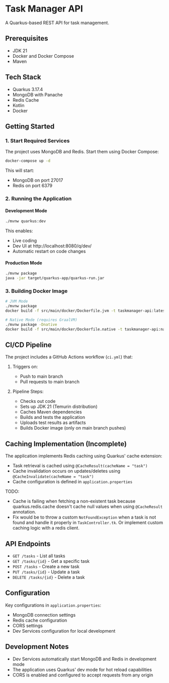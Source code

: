 # Task Manager API

A Quarkus-based REST API for task management.

## Prerequisites

- JDK 21
- Docker and Docker Compose
- Maven

## Tech Stack

- Quarkus 3.17.4
- MongoDB with Panache
- Redis Cache
- Kotlin
- Docker

## Getting Started

### 1. Start Required Services

The project uses MongoDB and Redis. Start them using Docker Compose:

```bash
docker-compose up -d
```

This will start:

- MongoDB on port 27017
- Redis on port 6379

### 2. Running the Application

#### Development Mode

```bash
./mvnw quarkus:dev
```

This enables:

- Live coding
- Dev UI at http://localhost:8080/q/dev/
- Automatic restart on code changes

#### Production Mode

```bash
./mvnw package
java -jar target/quarkus-app/quarkus-run.jar
```

### 3. Building Docker Image

```bash
# JVM Mode
./mvnw package
docker build -f src/main/docker/Dockerfile.jvm -t taskmanager-api:latest .

# Native Mode (requires GraalVM)
./mvnw package -Dnative
docker build -f src/main/docker/Dockerfile.native -t taskmanager-api:native .
```

## CI/CD Pipeline

The project includes a GitHub Actions workflow (`ci.yml`) that:

1. Triggers on:

   - Push to main branch
   - Pull requests to main branch

2. Pipeline Steps:
   - Checks out code
   - Sets up JDK 21 (Temurin distribution)
   - Caches Maven dependencies
   - Builds and tests the application
   - Uploads test results as artifacts
   - Builds Docker image (only on main branch pushes)

## Caching Implementation (Incomplete)

The application implements Redis caching using Quarkus' cache extension:

- Task retrieval is cached using `@CacheResult(cacheName = "task")`
- Cache invalidation occurs on updates/deletes using `@CacheInvalidate(cacheName = "task")`
- Cache configuration is defined in `application.properties`

TODO:

- Cache is failing when fetching a non-existent task because quarkus.redis.cache doesn't cache null values when using `@CacheResult` annotation.
- Fix would be to throw a custom `NotFoundException` when a task is not found and handle it properly in `TaskController.tk`. Or implement custom caching logic with a redis client.

## API Endpoints

- `GET /tasks` - List all tasks
- `GET /tasks/{id}` - Get a specific task
- `POST /tasks` - Create a new task
- `PUT /tasks/{id}` - Update a task
- `DELETE /tasks/{id}` - Delete a task

## Configuration

Key configurations in `application.properties`:

- MongoDB connection settings
- Redis cache configuration
- CORS settings
- Dev Services configuration for local development

## Development Notes

- Dev Services automatically start MongoDB and Redis in development mode
- The application uses Quarkus' dev mode for hot reload capabilities
- CORS is enabled and configured to accept requests from any origin
